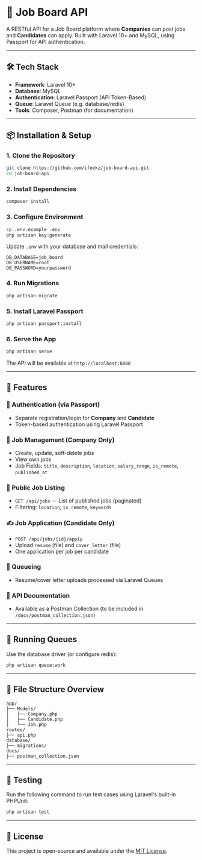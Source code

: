 # 📘 Job Board API

A RESTful API for a Job Board platform where **Companies** can post jobs and **Candidates** can apply. Built with Laravel 10+ and MySQL, using Passport for API authentication.

---

## 🛠 Tech Stack

- **Framework**: Laravel 10+
- **Database**: MySQL
- **Authentication**: Laravel Passport (API Token-Based)
- **Queue**: Laravel Queue (e.g. database/redis)
- **Tools**: Composer, Postman (for documentation)

---

## 📦 Installation & Setup

### 1. Clone the Repository

```bash
git clone https://github.com/ifeekz/job-board-api.git
cd job-board-api
```

### 2. Install Dependencies

```bash
composer install
```

### 3. Configure Environment

```bash
cp .env.example .env
php artisan key:generate
```

Update `.env` with your database and mail credentials:

```env
DB_DATABASE=job_board
DB_USERNAME=root
DB_PASSWORD=yourpassword
```

### 4. Run Migrations

```bash
php artisan migrate
```

### 5. Install Laravel Passport

```bash
php artisan passport:install
```

### 6. Serve the App

```bash
php artisan serve
```

The API will be available at `http://localhost:8000`

---

## 📌 Features

### 🔐 Authentication (via Passport)
- Separate registration/login for **Company** and **Candidate**
- Token-based authentication using Laravel Passport

### 🧱 Job Management (Company Only)
- Create, update, soft-delete jobs
- View own jobs
- Job Fields: `title`, `description`, `location`, `salary_range`, `is_remote`, `published_at`

### 📃 Public Job Listing
- `GET /api/jobs` — List of published jobs (paginated)
- Filtering: `location`, `is_remote`, `keywords`

### ✍️ Job Application (Candidate Only)
- `POST /api/jobs/{id}/apply`
- Upload `resume` (file) and `cover_letter` (file)
- One application per job per candidate

### 🚀 Queueing
- Resume/cover letter uploads processed via Laravel Queues

### 📖 API Documentation
- Available as a Postman Collection (to be included in `/docs/postman_collection.json`)

---

## 🚀 Running Queues

Use the database driver (or configure redis):

```bash
php artisan queue:work
```

---

## 📂 File Structure Overview

```
app/
├── Models/
│   ├── Company.php
│   ├── Candidate.php
│   └── Job.php
routes/
├── api.php
database/
├── migrations/
docs/
├── postman_collection.json
```

---

## 🧪 Testing

Run the following command to run test cases using Laravel's built-in PHPUnit:

```bash
php artisan test
```

---

## 📄 License

This project is open-source and available under the [MIT License](LICENSE).
